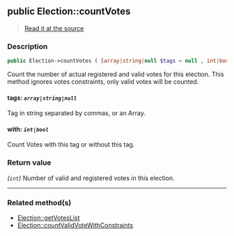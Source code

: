 ## public Election::countVotes

> [Read it at the source](https://github.com/julien-boudry/Condorcet/blob/master/src/ElectionProcess/VotesProcess.php#L44)

### Description    

```php
public Election->countVotes ( [array|string|null $tags = null , int|bool $with = true] ): int
```

Count the number of actual registered and valid votes for this election. This method ignores votes constraints, only valid votes will be counted.
    

#### **tags:** *`array|string|null`*   
Tag in string separated by commas, or an Array.    


#### **with:** *`int|bool`*   
Count Votes with this tag or without this tag.    


### Return value   

*(`int`)* Number of valid and registered votes in this election.


---------------------------------------

### Related method(s)      

* [Election::getVotesList](/Docs/api-reference/Election%20Class/Election--getVotesList.md)    
* [Election::countValidVoteWithConstraints](/Docs/api-reference/Election%20Class/Election--countValidVoteWithConstraints.md)    
